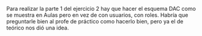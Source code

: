 Para realizar la parte 1 del ejercicio 2 hay que hacer el esquema DAC como se muestra en Aulas pero en vez de con usuarios, con roles. Habría que preguntarle bien al profe de práctico como hacerlo bien, pero ya el de teórico nos dió una idea.